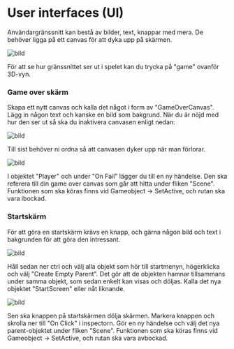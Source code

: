 # User interfaces (UI)

Användargränssnitt kan bestå av bilder, text, knappar med mera. De behöver ligga på ett canvas för att dyka upp på skärmen.

![bild](https://user-images.githubusercontent.com/70745846/154728712-12d4babe-7ec0-4718-8e64-36f3723c2d91.png)

För att se hur gränssnittet ser ut i spelet kan du trycka på "game" ovanför 3D-vyn.

### Game over skärm

Skapa ett nytt canvas och kalla det något i form av "GameOverCanvas". Lägg in någon text och kanske en bild som bakgrund. När du är nöjd med hur den ser ut så ska du inaktivera canvasen enligt nedan:

![bild](https://user-images.githubusercontent.com/70745846/154729466-7d2dc010-7580-452b-854d-ee0155bb0bb5.png)

Till sist behöver ni ordna så att canvasen dyker upp när man förlorar.

![bild](https://user-images.githubusercontent.com/70745846/154729927-5225fd07-7954-4756-9b68-d8ecd6eaf4ac.png)

I objektet "Player" och under "On Fail" lägger du till en ny händelse. Den ska referera till din game over canvas som går att hitta under fliken "Scene". Funktionen som ska köras finns vid Gameobject -> SetActive, och rutan ska vara ibockad.

### Startskärm

För att göra en startskärm krävs en knapp, och gärna någon bild och text i bakgrunden för att göra den intressant.

![bild](https://user-images.githubusercontent.com/70745846/154799374-383e31b7-1f09-4b2b-87a7-0ac56295e15f.png)

Håll sedan ner ctrl och välj alla objekt som hör till startmenyn, högerklicka och välj "Create Empty Parent". Det gör att de objekten hamnar tillsammans under samma objekt, som sedan enkelt kan visas och döljas. Kalla det nya objektet "StartScreen" eller nåt liknande.

![bild](https://user-images.githubusercontent.com/70745846/154799499-71233402-1a52-41ae-93d6-38e698fd147d.png)

Sen ska knappen på startskärmen dölja skärmen. Markera knappen och skrolla ner till "On Click" i inspectorn. Gör en ny händelse och välj det nya parent-objektet under fliken "Scene". Funktionen som ska köras finns vid Gameobject -> SetActive, och rutan ska vara avbockad.
